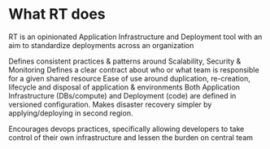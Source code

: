 # What RT does
RT is an opinionated Application Infrastructure and Deployment tool with an aim to standardize deployments across an organization

Defines consistent practices & patterns around Scalability, Security & Monitoring
Defines a clear contract about who or what team is responsible for a given shared resource
Ease of use around duplication, re-creation, lifecycle and disposal of application & environments
Both Application Infrastructure (DBs/compute) and Deployment (code) are defined in versioned configuration.
Makes disaster recovery simpler by applying/deploying in second region.

Encourages devops practices, specifically allowing developers to take control of their own infrastructure and lessen the burden on central team
